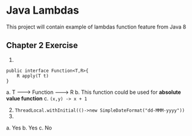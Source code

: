 # Java Lambdas
This project will contain example of lambdas function feature from Java 8

## Chapter 2 Exercise
1.
```
public interface Function<T,R>{
    R apply(T t)
}
```
a. T ---> Function ---> R
b. This function could be used for **absolute value function**
c. `(x,y) -> x + 1`

2. `ThreadLocal.withInitial(()->new SimpleDateFormat("dd-MMM-yyyy"))`
3.
a. Yes
b. Yes
c. No
